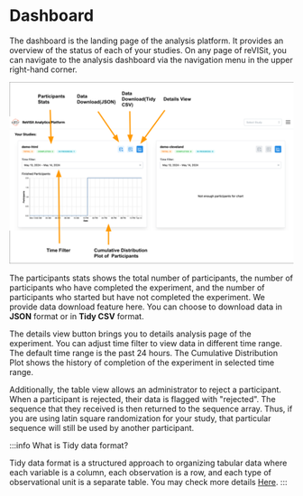 # Dashboard

The dashboard is the landing page of the analysis platform. It provides an overview of the status of each of your studies. On any page of reVISit, you can navigate to the analysis dashboard via the navigation menu in the upper right-hand corner.


![Analysis dashboard page](./img/Revisit-analysis-dash.svg)

The participants stats shows the total number of participants, the number of participants who have completed the experiment, and the number of participants who started but have not completed the experiment. 
We provide data download feature here. You can choose to download data in **JSON** format or in **Tidy CSV** format.

The details view button brings you to details analysis page of the experiment.
You can adjust time filter to view data in different time range. The default time range is the past 24 hours.
The Cumulative Distribution Plot shows the history of completion of the experiment in selected time range.

Additionally, the table view allows an administrator to reject a participant. When a participant is rejected, their data is flagged with "rejected". The sequence that they received is then returned to the sequence array. Thus, if you are using latin square randomization for your study, that particular sequence will still be used by another participant. 

:::info What is Tidy data format?


Tidy data format is a structured approach to organizing tabular data where each variable is a column, each observation is a row, and each type of observational unit is a separate table.
You may check more details [Here](https://cran.r-project.org/web/packages/tidyr/vignettes/tidy-data.html).
:::
